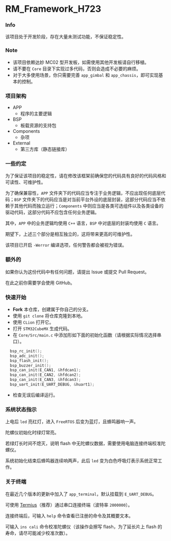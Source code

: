 # RM_Framework_H723

### Info

该项目处于开发阶段，存在大量未测试功能，不保证稳定性。

### Note

- 该项目依赖达妙 MC02 型开发板，如需使用其他开发板请自行移植。
- 请不要在 `Core` 目录下实现过多代码，否则会造成不必要的麻烦。
- 对于大多使用场景，你只需要完善 `app_gimbal` 和 `app_chassis`，即可实现基本的控制。

### 项目架构

- APP
  - 程序的主要逻辑
- BSP
  - 板载资源的支持包
- Components
  - 杂项
- External
  - 第三方库（静态链接库）

### 一些约定

为了保证该项目的稳定性，请在修改该框架前确保您的代码具有良好的代码风格和可读性、可维护性。

为了确保兼容性，`APP` 文件夹下的代码应当专注于业务逻辑，不应出现任何底层代码；`BSP` 文件夹下的代码应当是对当前平台外设的底层封装，这部分代码应当不依赖于其他代码而独立运行；`Components` 中则应当是各类可选组件以及各类设备的驱动代码，这部分代码不应包含任何业务逻辑。

其中，`APP` 中的业务逻辑均使用 `C++` 语言，`BSP` 中对底层的封装均使用 `C` 语言。

期望下，上述三个部分是相互独立的，这将带来更高的可维护性。

该项目已开启 `-Werror` 编译选项，任何警告都会被视为错误。

### 额外的

如果你认为这份代码中有任何问题，请提出 Issue 或提交 Pull Request。

在此之前你需要学会使用 GitHub。

### 快速开始

- **Fork** 本仓库，创建属于你自己的分支。
- 使用 `git clone` 将仓库克隆到本地。
- 使用 `CLion` 打开它。
- 打开 `STM32CubeMX` 生成代码。
- 在 `Core/Src/main.c` 中添加形如下面的初始化函数（请根据实际情况选择串口）。
```c++
  bsp_rc_init();
  bsp_adc_init();
  bsp_flash_init();
  bsp_buzzer_init();
  bsp_can_init(E_CAN1, &hfdcan1);
  bsp_can_init(E_CAN2, &hfdcan2);
  bsp_can_init(E_CAN3, &hfdcan3);
  bsp_uart_init(E_UART_DEBUG, &huart1);
```
- 检查无误后编译运行。

### 系统状态指示

上电后 `led` 亮红灯，进入 `FreeRTOS` 后变为蓝灯，且蜂鸣器响一声。

陀螺仪初始化时绿灯常亮。

若绿灯长时间不熄灭，说明 flash 中无陀螺仪数据，需要使用电脑连接终端校准陀螺仪。

系统初始化结束后蜂鸣器连续响两声，此后 `led` 变为白色呼吸灯表示系统正常工作。

### 关于终端

在最近几个版本的更新中加入了 `app_terminal`，默认挂载到 `E_UART_DEBUG`。

可使用 [Termius](https://www.termius.com/)（推荐）通过串口连接终端（波特率 `2000000`）。

连接终端后，可输入 `help` 命令查看已注册的命令及其概要文本。

可输入 `ins cali` 命令校准陀螺仪（该操作会擦写 flash，为了延长片上 flash 的寿命，请尽可能减少校准次数）。